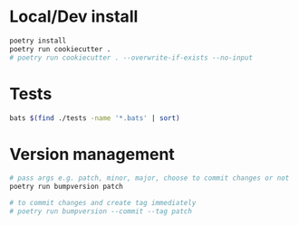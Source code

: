 # Local/Dev install
```bash
poetry install
poetry run cookiecutter .
# poetry run cookiecutter . --overwrite-if-exists --no-input
```

# Tests
```bash
bats $(find ./tests -name '*.bats' | sort)
```

# Version management
```bash
# pass args e.g. patch, minor, major, choose to commit changes or not
poetry run bumpversion patch

# to commit changes and create tag immediately
# poetry run bumpversion --commit --tag patch
```